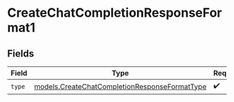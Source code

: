# CreateChatCompletionResponseFormat1


## Fields

| Field                                                                                                | Type                                                                                                 | Required                                                                                             | Description                                                                                          |
| ---------------------------------------------------------------------------------------------------- | ---------------------------------------------------------------------------------------------------- | ---------------------------------------------------------------------------------------------------- | ---------------------------------------------------------------------------------------------------- |
| `type`                                                                                               | [models.CreateChatCompletionResponseFormatType](../models/createchatcompletionresponseformattype.md) | :heavy_check_mark:                                                                                   | N/A                                                                                                  |